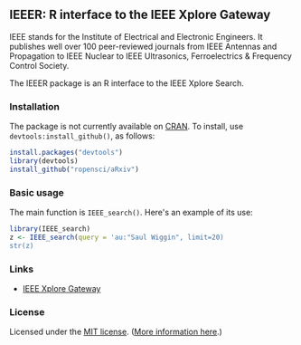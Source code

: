 ## IEEER: R interface to the IEEE Xplore Gateway

IEEE stands for the Institute of Electrical and Electronic Engineers. It publishes well over 100 peer-reviewed journals from IEEE Antennas and Propagation to IEEE Nuclear to IEEE Ultrasonics, Ferroelectrics & Frequency Control Society. 

The IEEER package is an R interface to the IEEE Xplore Search.

### Installation

The package is not currently available on
[CRAN](http://cran.r-project.org). To install, use
`devtools:install_github()`, as follows:

```r
install.packages("devtools")
library(devtools)
install_github("ropensci/aRxiv")
```

### Basic usage

The main function is `IEEE_search()`. Here's an example of its use:

```r
library(IEEE_search)
z <- IEEE_search(query = 'au:"Saul Wiggin", limit=20)
str(z)
```

### Links

* [IEEE Xplore Gateway](http://ieeexplore.ieee.org/gateway/)

### License

Licensed under the [MIT license](http://cran.r-project.org/web/licenses/MIT). ([More information here](http://en.wikipedia.org/wiki/MIT_License).)
